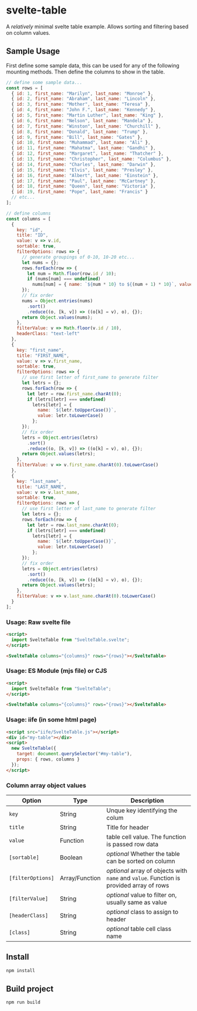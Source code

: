 # svelte-table

A _relatively_ minimal svelte table example. Allows sorting and filtering based on column values.

## Sample Usage

First define some sample data, this can be used for any of the following mounting methods. Then define the columns to show in the table.

```js
// define some sample data...
const rows = [
  { id: 1, first_name: "Marilyn", last_name: "Monroe" },
  { id: 2, first_name: "Abraham", last_name: "Lincoln" },
  { id: 3, first_name: "Mother", last_name: "Teresa" },
  { id: 4, first_name: "John F.", last_name: "Kennedy" },
  { id: 5, first_name: "Martin Luther", last_name: "King" },
  { id: 6, first_name: "Nelson", last_name: "Mandela" },
  { id: 7, first_name: "Winston", last_name: "Churchill" },
  { id: 8, first_name: "Donald", last_name: "Trump" },
  { id: 9, first_name: "Bill", last_name: "Gates" },
  { id: 10, first_name: "Muhammad", last_name: "Ali" },
  { id: 11, first_name: "Mahatma", last_name: "Gandhi" },
  { id: 12, first_name: "Margaret", last_name: "Thatcher" },
  { id: 13, first_name: "Christopher", last_name: "Columbus" },
  { id: 14, first_name: "Charles", last_name: "Darwin" },
  { id: 15, first_name: "Elvis", last_name: "Presley" },
  { id: 16, first_name: "Albert", last_name: "Einstein" },
  { id: 17, first_name: "Paul", last_name: "McCartney" },
  { id: 18, first_name: "Queen", last_name: "Victoria" },
  { id: 19, first_name: "Pope", last_name: "Francis" }
  // etc...
];

// define columns
const columns = [
  {
    key: "id",
    title: "ID",
    value: v => v.id,
    sortable: true,
    filterOptions: rows => {
      // generate groupings of 0-10, 10-20 etc...
      let nums = {};
      rows.forEach(row => {
        let num = Math.floor(row.id / 10);
        if (nums[num] === undefined)
          nums[num] = { name: `${num * 10} to ${(num + 1) * 10}`, value: num };
      });
      // fix order
      nums = Object.entries(nums)
        .sort()
        .reduce((o, [k, v]) => ((o[k] = v), o), {});
      return Object.values(nums);
    },
    filterValue: v => Math.floor(v.id / 10),
    headerClass: "text-left"
  },
  {
    key: "first_name",
    title: "FIRST_NAME",
    value: v => v.first_name,
    sortable: true,
    filterOptions: rows => {
      // use first letter of first_name to generate filter
      let letrs = {};
      rows.forEach(row => {
        let letr = row.first_name.charAt(0);
        if (letrs[letr] === undefined)
          letrs[letr] = {
            name: `${letr.toUpperCase()}`,
            value: letr.toLowerCase()
          };
      });
      // fix order
      letrs = Object.entries(letrs)
        .sort()
        .reduce((o, [k, v]) => ((o[k] = v), o), {});
      return Object.values(letrs);
    },
    filterValue: v => v.first_name.charAt(0).toLowerCase()
  },
  {
    key: "last_name",
    title: "LAST_NAME",
    value: v => v.last_name,
    sortable: true,
    filterOptions: rows => {
      // use first letter of last_name to generate filter
      let letrs = {};
      rows.forEach(row => {
        let letr = row.last_name.charAt(0);
        if (letrs[letr] === undefined)
          letrs[letr] = {
            name: `${letr.toUpperCase()}`,
            value: letr.toLowerCase()
          };
      });
      // fix order
      letrs = Object.entries(letrs)
        .sort()
        .reduce((o, [k, v]) => ((o[k] = v), o), {});
      return Object.values(letrs);
    },
    filterValue: v => v.last_name.charAt(0).toLowerCase()
  }
];
```

### Usage: Raw svelte file

```html
<script>
  import SvelteTable from "SvelteTable.svelte";
</script>

<SvelteTable columns="{columns}" rows="{rows}"></SvelteTable>
```

### Usage: ES Module (mjs file) or CJS

```html
<script>
  import SvelteTable from "SvelteTable";
</script>

<SvelteTable columns="{columns}" rows="{rows}"></SvelteTable>
```

### Usage: iife (in some html page)

```html
<script src="iife/SvelteTable.js"></script>
<div id="my-table"></div>
<script>
  new SvelteTable({
    target: document.querySelector("#my-table"),
    props: { rows, columns }
  });
</script>
```


### Column array object values

| Option            | Type           | Description                                                                             |
| ----------------- | -------------- | --------------------------------------------------------------------------------------- |
| `key`             | String         | Unque key identifying the colum                                                         |
| `title`           | String         | Title for header                                                                        |
| `value`           | Function       | table cell value. The function is passed row data                                       |
| `[sortable]`      | Boolean        | _optional_ Whether the table can be sorted on column                                    |
| `[filterOptions]` | Array/Function | _optional_ array of objects with `name` and `value`. Function is provided array of rows |
| `[filterValue]`   | String         | _optional_ value to filter on, usually same as value                                    |
| `[headerClass]`   | String         | _optional_ class to assign to header                                                    |
| `[class]`         | String         | _optional_ table cell class name                                                        |

## Install

```sh
npm install
```

## Build project

```sh
npm run build
```

